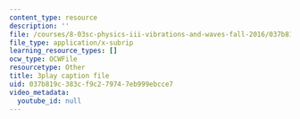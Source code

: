 ```yaml
---
content_type: resource
description: ''
file: /courses/8-03sc-physics-iii-vibrations-and-waves-fall-2016/037b819c383cf9c279747eb999ebcce7_T2n6fVybLcU.srt
file_type: application/x-subrip
learning_resource_types: []
ocw_type: OCWFile
resourcetype: Other
title: 3play caption file
uid: 037b819c-383c-f9c2-7974-7eb999ebcce7
video_metadata:
  youtube_id: null
---
```

